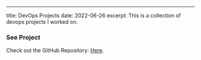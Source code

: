---
title: DevOps Projects
date: 2022-06-26
excerpt: This is a collection of devops projects I worked on.

### See Project
Check out the GitHub Repository: [Here](https://github.com/CtripleU/DevOps-Projects.git).

